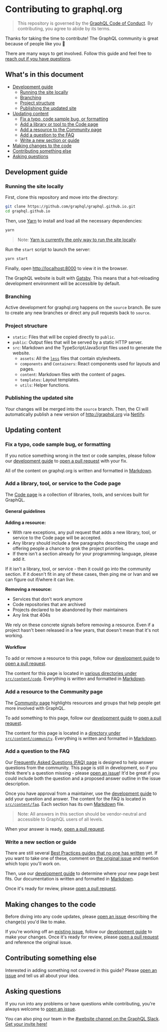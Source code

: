 # Contributing to graphql.org

> This repository is governed by the [GraphQL Code of Conduct](https://graphql.org/codeofconduct/). By contributing, you agree to abide by its terms.

Thanks for taking the time to contribute! The GraphQL community is great because of people like you 🎉 

There are many ways to get involved. Follow this guide and feel free to [reach out if you have questions](#asking-questions).

## What's in this document

- [Development guide](#development-guide)
    - [Running the site locally](#running-the-site-locally)
    - [Branching](#branching)
    - [Project structure](#project-structure)
    - [Publishing the updated site](#publishing-the-updated-site)
- [Updating content](#updating-content)
    - [Fix a typo, code sample bug, or formatting](#fix-a-typo-code-sample-bug-or-formatting)
    - [Add a library or tool to the Code page](#add-a-library-or-tool-to-the-code-page)
    - [Add a resource to the Community page](#add-a-resource-to-the-community-page)
    - [Add a question to the FAQ](#add-a-question-to-the-faq)
    - [Write a new section or guide](#write-a-new-section-or-guide)
- [Making changes to the code](#making-changes-to-the-code)
- [Contributing something else](#contributing-something-else)
- [Asking questions](#asking-questions)

## Development guide

### Running the site locally

First, clone this repository and move into the directory: 

```bash
git clone https://github.com/graphql/graphql.github.io.git
cd graphql.github.io
```

Then, use [Yarn](https://yarnpkg.com/getting-started/install) to install and load all the necessary dependencies:

```bash
yarn 
```

> Note: [Yarn is currently the only way to run the site locally](https://github.com/graphql/graphql.github.io/issues/946).

Run the `start` script to launch the server:

```bash
yarn start
```

Finally, open [http://localhost:8000](http://localhost:8000) to view it in the browser.

The GraphQL website is built with [Gatsby](https://www.gatsbyjs.com/docs/). This means that a hot-reloading development environment will be accessible by default. 

### Branching

Active development for graphql.org happens on the `source` branch. Be sure to create any new branches or direct any pull requests back to `source`. 

### Project structure

- `static`: Files that will be copied directly to `public`. 
- `public`: Output files that will be served by a static HTTP server.
- `src`: Markdown and the TypeScript/JavaScript files used to generate the website.
    - `assets`: All the [`less`](http://lesscss.org/) files that contain stylesheets.
    - `components` and `Containers`: React components used for layouts and pages.
    - `content`: Markdown files with the content of pages.
    - `templates`: Layout templates.
    - `utils`: Helper functions.

### Publishing the updated site

Your changes will be merged into the `source` branch. Then, the CI will automatically publish a new version of http://graphql.org via [Netlify](https://docs.netlify.com/).

## Updating content

### Fix a typo, code sample bug, or formatting

If you notice something wrong in the text or code samples, please follow our [development guide](#development-guide) to [open a pull request](https://github.com/graphql/graphql.github.io/pulls) with your fix. 

All of the content on graphql.org is written and formatted in [Markdown](https://www.gatsbyjs.com/docs/mdx/markdown-syntax/).

### Add a library, tool, or service to the Code page

The [Code page](https://graphql.org/code/) is a collection of libraries, tools, and services built for GraphQL.

#### General guidelines

**Adding a resource:**
- With rare exceptions, any pull request that adds a new library, tool, or service to the Code page will be accepted.
- Any library should include a few paragraphs describing the usage and offering people a chance to grok the project priorities.
- If there isn't a section already for your programming language, please add it. 

If it isn't a library, tool, or service - then it could go into the community section. If it doesn't fit in any of these cases, then ping me or Ivan and we can figure out if/where it can live.

**Removing a resource:**
- Services that don't work anymore
- Code repositories that are archived
- Projects declared to be abandoned by their maintainers
- Any link that 404s

We rely on these concrete signals before removing a resource. Even if a project hasn't been released in a few years, that doesn't mean that it's not working. 

#### Workflow

To add or remove a resource to this page, follow our [development guide](#development-guide) to [open a pull request](https://github.com/graphql/graphql.github.io/pulls). 

The content for this page is located in [various directories under `src/content/code`](./src/). Everything is written and formatted in [Markdown](https://www.gatsbyjs.com/docs/mdx/markdown-syntax/).

### Add a resource to the Community page

The [Community page](https://graphql.org/community/) highlights resources and groups that help people get more involved with GraphQL.

To add something to this page, follow our [development guide](#development-guide) to [open a pull request](https://github.com/graphql/graphql.github.io/pulls). 

The content for this page is located in a [directory under `src/content/community`](./src/). Everything is written and formatted in [Markdown](https://www.gatsbyjs.com/docs/mdx/markdown-syntax/).

### Add a question to the FAQ

Our [Frequently Asked Questions (FAQ) page](https://graphql.org/faq/) is designed to help answer questions from the community. This page is still in development, so if you think there's a question missing - please [open an issue](https://github.com/graphql/graphql.github.io/issues/new)! It'd be great if you could include both the question and a proposed answer outline in the issue description.

Once you have approval from a maintainer, use the [development guide](#development-guide) to add your question and answer. The content for the FAQ is located in [`src/content/faq`](./src/content/faq/). Each section has its own [Markdown](https://www.gatsbyjs.com/docs/mdx/markdown-syntax/) file.

> Note: All answers in this section should be vendor-neutral and accessible to GraphQL users of all levels.

When your answer is ready, [open a pull request](https://github.com/graphql/graphql.github.io/pulls/).

### Write a new section or guide

There are still several [Best Practices guides that no one has written](https://github.com/graphql/graphql.github.io/issues/41) yet. If you want to take one of these, comment on [the original issue](https://github.com/graphql/graphql.github.io/issues/41) and mention which topic you'll work on.

Then, use our [development guide](#development-guide) to determine where your new page best fits. Our documentation is written and formatted in [Markdown](https://www.gatsbyjs.com/docs/mdx/markdown-syntax/). 

Once it's ready for review, please [open a pull request](https://github.com/graphql/graphql.github.io/pulls/).

## Making changes to the code

Before diving into any code updates, please [open an issue](https://github.com/graphql/graphql.github.io/issues/new) describing the change(s) you'd like to make.

If you're working off an [existing issue](https://github.com/graphql/graphql.github.io/issues/), follow our [development guide](#development-guide) to make your changes. Once it's ready for review, please [open a pull request](https://github.com/graphql/graphql.github.io/pulls/) and reference the original issue.

## Contributing something else

Interested in adding something not covered in this guide? Please [open an issue](https://github.com/graphql/graphql.github.io/issues/new) and tell us all about your idea.

## Asking questions

If you run into any problems or have questions while contributing, you're always welcome to [open an issue](https://github.com/graphql/graphql.github.io/issues/new). 

You can also ping our team in the [#website channel on the GraphQL Slack](https://graphql.slack.com/messages/website/). [Get your invite here!](https://graphql-slack.herokuapp.com/) 